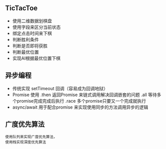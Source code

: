 <!--
 * @Descripttion: 
 * @version: 
 * @Author: peiliang.wang
 * @Date: 2020-07-05 17:27:16
 * @LastEditors: peiliang.wang
 * @LastEditTime: 2020-08-31 11:58:45
-->

## TicTacToe
* 使用二维数据划棋盘
* 使用字段来区分当前状态
* 绑定点击时间来下棋
* 判断胜利条件
* 判断是否即将获胜
* 判断最优位置
* 实现AI根据最优位置下棋

## 异步编程
* 传统实现 setTimeout 回调（容易成为回调地狱）
* Promise
    使用 .then 返回Promise 来链式调用解决回调嵌套的问题 
    .all 等待多个promise完成完成后执行 .race 多个promise只要又一个完成就执行
* async/await
    用于配合promise 来实现使用同步的方法调用异步的逻辑

## 广度优先算法
    使用队列来实现广度优先算法，
    使用栈实现深度优先算法
